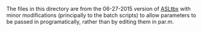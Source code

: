 The files in this directory are from the 06-27-2015 version of [ASLtbx](https://cfn.upenn.edu/~zewang/ASLtbx.php) with minor modifications (principally to the batch scripts) to allow parameters to be passed in programatically, rather than by editing them in par.m.